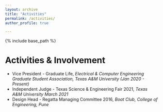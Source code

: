 ```yaml
---
layout: archive
title: "Activities"
permalink: /activities/
author_profile: true

---
```


{% include base_path %}

Activities & Involvement
======
* Vice President - Graduate Life, *Electrical & Computer Engineering Graduate Student Association, Texas A&M University (Jan 2020 - Present)*
* Independent Judge - Texas Science & Engineering Fair 2021, *Texas A&M University March 2021*
* Design Head - Regatta Managing Committee 2016, *Boat Club, College of Engineering, Pune*

 
 
  



  

  

  

